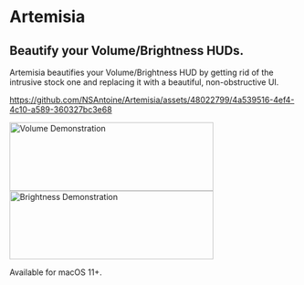 # Artemisia
## Beautify your Volume/Brightness HUDs. 
Artemisia beautifies your Volume/Brightness HUD by getting rid of the intrusive stock one and replacing it with a beautiful, non-obstructive UI.

https://github.com/NSAntoine/Artemisia/assets/48022799/4a539516-4ef4-4c10-a589-360327bc3e68

<img width="357" height="120" alt="Volume Demonstration" src="https://github.com/NSAntoine/Artemisia/assets/48022799/bea58d12-c751-4cce-8801-0e65ed215130">

<img width="357" height="120" alt="Brightness Demonstration" src="https://github.com/NSAntoine/Artemisia/assets/48022799/8ecc0151-52a2-4cd9-91cb-bb7e49650a5e">

Available for macOS 11+.
